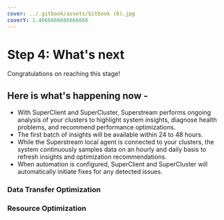 ```yaml
---
cover: ../.gitbook/assets/Gitbook (6).jpg
coverY: 1.4666666666666666
---
```


# Step 4: What's next

Congratulations on reaching this stage!

## Here is what's happening now -&#x20;

* With SuperClient and SuperCluster, Superstream performs ongoing analysis of your clusters to highlight system insights, diagnose health problems, and recommend performance optimizations.
* The first batch of insights will be available within 24 to 48 hours.
* While the Superstream local agent is connected to your clusters, the system continuously samples data on an hourly and daily basis to refresh insights and optimization recommendations.
* When automation is configured, SuperClient and SuperCluster will automatically initiate fixes for any detected issues.

### Data Transfer Optimization

### Resource Optimization
